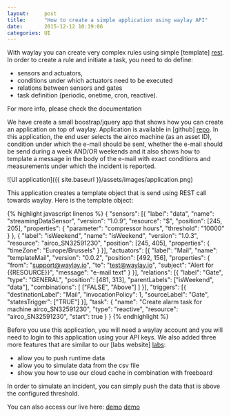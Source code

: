 ```yaml
---
layout:     post
title:      "How to create a simple application using waylay API"
date:       2015-12-12 10:19:06
categories: UI
---
```


With waylay you can create very complex rules using simple [template] [rest]. 
In order to create a rule and initiate a task, you need to do define:

* sensors and actuators, 
* conditions under which actuators need to be executed
* relations between sensors and gates
* task definition (periodic, onetime, cron, reactive).

For more info, please check the documentation

We have create a small boostrap/jquery app that shows how you can create an application on top of waylay. 
Application is available in [github] [repo]. In this application, the end user selects the airco machine (as an asset ID), condition under which the e-mail should be sent, whether the e-mail should be send during a week AND/OR weekends and it also shows how to template a message in the body of the e-mail with exact conditions and measurements under which the incident is reported.

![UI application]({{ site.baseurl }}/assets/images/application.png)

This application creates a template object that is send using REST call towards waylay. Here is the template object:

{% highlight javascript linenos %}
{
	"sensors": [{
		"label": "data",
		"name": "streamingDataSensor",
		"version": "1.0.9",
		"resource": "$",
		"position": [245, 205],
		"properties": {
			"parameter": "compressor hours",
			"threshold": "10000"
		}
	}, {
		"label": "isWeekend",
		"name": "isWeekend",
		"version": "1.0.3",
		"resource": "airco_SN32591230",
		"position": [245, 405],
		"properties": {
			"timeZone": "Europe/Brussels"
		}
	}],
	"actuators": [{
		"label": "Mail",
		"name": "templateMail",
		"version": "0.0.2",
		"position": [492, 156],
		"properties": {
			"from": "support@waylay.io",
			"to": "test@waylay.io",
			"subject": "Alert for {{RESOURCE}}",
			"message": "e-mail text"
		}
	}],
	"relations": [{
		"label": "Gate",
		"type": "GENERAL",
		"position": [481, 313],
		"parentLabels": ["isWeekend", "data"],
		"combinations": [
			["FALSE", "Above"]
		]
	}],
	"triggers": [{
		"destinationLabel": "Mail",
		"invocationPolicy": 1,
		"sourceLabel": "Gate",
		"statesTrigger": ["TRUE"]
	}],
	"task": {
		"name": "Create alarm task for machine airco_SN32591230",
		"type": "reactive",
		"resource": "airco_SN32591230",
		"start": true
	}
}
{% endhighlight %}

Before you use this application, you will need a waylay account and you will need to login to this application using your API keys.
We also added three more features that are similar to our [labs website] [labs]:

* allow you to push runtime data
* allow you to simulate data from the csv file
* show you how to use our cloud cache in combination with freeboard

In order to simulate an incident, you can simply push the data that is above the configured threshold. 

You can also access our live here: [demo] [demo]


[repo]: https://github.com/waylayio/demo-hvac
[rest]: http://docs.waylay.io/Waylay-REST-API-documentation.html#Createthetask
[labs]: http://labs.waylay.io/
[freeboard]: https://freeboard.io/
[demo]: http://demo-customers.waylay.io/

